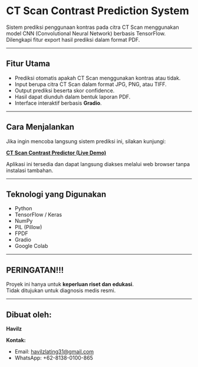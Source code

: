 # CT Scan Contrast Prediction System

Sistem prediksi penggunaan kontras pada citra CT Scan menggunakan model CNN (Convolutional Neural Network) berbasis TensorFlow. Dilengkapi fitur export hasil prediksi dalam format PDF.

---

## Fitur Utama

- Prediksi otomatis apakah CT Scan menggunakan kontras atau tidak.
- Input berupa citra CT Scan dalam format JPG, PNG, atau TIFF.
- Output prediksi beserta skor confidence.
- Hasil dapat diunduh dalam bentuk laporan PDF.
- Interface interaktif berbasis **Gradio**.

---

## Cara Menjalankan

Jika ingin mencoba langsung sistem prediksi ini, silakan kunjungi:

**[CT Scan Contrast Predictor (Live Demo)](https://huggingface.co/spaces/Apil31/ct-scan-predictor)**

Aplikasi ini tersedia dan dapat langsung diakses melalui web browser tanpa instalasi tambahan.

---

## Teknologi yang Digunakan

- Python  
- TensorFlow / Keras  
- NumPy  
- PIL (Pillow)  
- FPDF  
- Gradio  
- Google Colab  

---

## PERINGATAN!!!

Proyek ini hanya untuk **keperluan riset dan edukasi**.  
Tidak ditujukan untuk diagnosis medis resmi.

---

## Dibuat oleh:
**Havilz**

**Kontak:**  
- Email: havilzlating31@gmail.com  
- WhatsApp: +62-8138-0100-865

